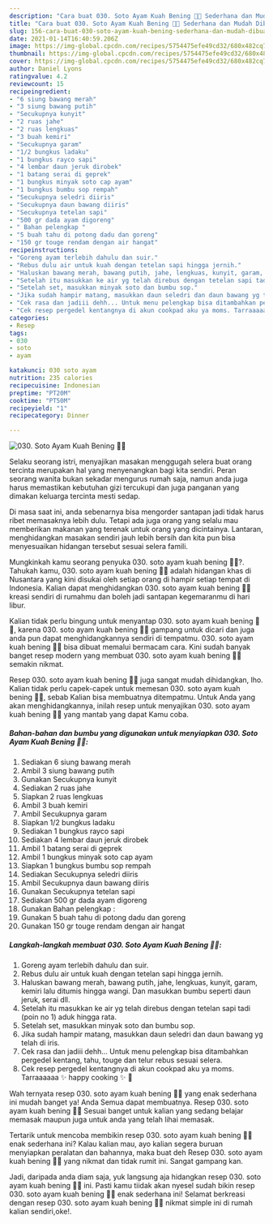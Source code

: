 ```yaml
---
description: "Cara buat 030. Soto Ayam Kuah Bening 💯💜 Sederhana dan Mudah Dibuat"
title: "Cara buat 030. Soto Ayam Kuah Bening 💯💜 Sederhana dan Mudah Dibuat"
slug: 156-cara-buat-030-soto-ayam-kuah-bening-sederhana-dan-mudah-dibuat
date: 2021-01-14T16:40:59.206Z
image: https://img-global.cpcdn.com/recipes/5754475efe49cd32/680x482cq70/030-soto-ayam-kuah-bening-💯💜-foto-resep-utama.jpg
thumbnail: https://img-global.cpcdn.com/recipes/5754475efe49cd32/680x482cq70/030-soto-ayam-kuah-bening-💯💜-foto-resep-utama.jpg
cover: https://img-global.cpcdn.com/recipes/5754475efe49cd32/680x482cq70/030-soto-ayam-kuah-bening-💯💜-foto-resep-utama.jpg
author: Daniel Lyons
ratingvalue: 4.2
reviewcount: 15
recipeingredient:
- "6 siung bawang merah"
- "3 siung bawang putih"
- "Secukupnya kunyit"
- "2 ruas jahe"
- "2 ruas lengkuas"
- "3 buah kemiri"
- "Secukupnya garam"
- "1/2 bungkus ladaku"
- "1 bungkus rayco sapi"
- "4 lembar daun jeruk dirobek"
- "1 batang serai di geprek"
- "1 bungkus minyak soto cap ayam"
- "1 bungkus bumbu sop rempah"
- "Secukupnya seledri diiris"
- "Secukupnya daun bawang diiris"
- "Secukupnya tetelan sapi"
- "500 gr dada ayam digoreng"
- " Bahan pelengkap "
- "5 buah tahu di potong dadu dan goreng"
- "150 gr touge rendam dengan air hangat"
recipeinstructions:
- "Goreng ayam terlebih dahulu dan suir."
- "Rebus dulu air untuk kuah dengan tetelan sapi hingga jernih."
- "Haluskan bawang merah, bawang putih, jahe, lengkuas, kunyit, garam, kemiri lalu ditumis hingga wangi. Dan masukkan bumbu seperti daun jeruk, serai dll."
- "Setelah itu masukkan ke air yg telah direbus dengan tetelan sapi tadi (poin no 1) aduk hingga rata."
- "Setelah set, masukkan minyak soto dan bumbu sop."
- "Jika sudah hampir matang, masukkan daun seledri dan daun bawang yg telah di iris."
- "Cek rasa dan jadiii dehh... Untuk menu pelengkap bisa ditambahkan pergedel kentang, tahu, touge dan telur rebus sesuai selera."
- "Cek resep pergedel kentangnya di akun cookpad aku ya moms. Tarraaaaaa ✨ happy cooking ✨ 🤗"
categories:
- Resep
tags:
- 030
- soto
- ayam

katakunci: 030 soto ayam 
nutrition: 235 calories
recipecuisine: Indonesian
preptime: "PT20M"
cooktime: "PT50M"
recipeyield: "1"
recipecategory: Dinner

---
```



![030. Soto Ayam Kuah Bening 💯💜](https://img-global.cpcdn.com/recipes/5754475efe49cd32/680x482cq70/030-soto-ayam-kuah-bening-💯💜-foto-resep-utama.jpg)

Selaku seorang istri, menyajikan masakan menggugah selera buat orang tercinta merupakan hal yang menyenangkan bagi kita sendiri. Peran seorang  wanita bukan sekadar mengurus rumah saja, namun anda juga harus memastikan kebutuhan gizi tercukupi dan juga panganan yang dimakan keluarga tercinta mesti sedap.

Di masa  saat ini, anda sebenarnya bisa mengorder santapan jadi tidak harus ribet memasaknya lebih dulu. Tetapi ada juga orang yang selalu mau memberikan makanan yang terenak untuk orang yang dicintainya. Lantaran, menghidangkan masakan sendiri jauh lebih bersih dan kita pun bisa menyesuaikan hidangan tersebut sesuai selera famili. 



Mungkinkah kamu seorang penyuka 030. soto ayam kuah bening 💯💜?. Tahukah kamu, 030. soto ayam kuah bening 💯💜 adalah hidangan khas di Nusantara yang kini disukai oleh setiap orang di hampir setiap tempat di Indonesia. Kalian dapat menghidangkan 030. soto ayam kuah bening 💯💜 kreasi sendiri di rumahmu dan boleh jadi santapan kegemaranmu di hari libur.

Kalian tidak perlu bingung untuk menyantap 030. soto ayam kuah bening 💯💜, karena 030. soto ayam kuah bening 💯💜 gampang untuk dicari dan juga anda pun dapat menghidangkannya sendiri di tempatmu. 030. soto ayam kuah bening 💯💜 bisa dibuat memalui bermacam cara. Kini sudah banyak banget resep modern yang membuat 030. soto ayam kuah bening 💯💜 semakin nikmat.

Resep 030. soto ayam kuah bening 💯💜 juga sangat mudah dihidangkan, lho. Kalian tidak perlu capek-capek untuk memesan 030. soto ayam kuah bening 💯💜, sebab Kalian bisa membuatnya ditempatmu. Untuk Anda yang akan menghidangkannya, inilah resep untuk menyajikan 030. soto ayam kuah bening 💯💜 yang mantab yang dapat Kamu coba.

<!--inarticleads1-->

##### Bahan-bahan dan bumbu yang digunakan untuk menyiapkan 030. Soto Ayam Kuah Bening 💯💜:

1. Sediakan 6 siung bawang merah
1. Ambil 3 siung bawang putih
1. Gunakan Secukupnya kunyit
1. Sediakan 2 ruas jahe
1. Siapkan 2 ruas lengkuas
1. Ambil 3 buah kemiri
1. Ambil Secukupnya garam
1. Siapkan 1/2 bungkus ladaku
1. Sediakan 1 bungkus rayco sapi
1. Sediakan 4 lembar daun jeruk dirobek
1. Ambil 1 batang serai di geprek
1. Ambil 1 bungkus minyak soto cap ayam
1. Siapkan 1 bungkus bumbu sop rempah
1. Sediakan Secukupnya seledri diiris
1. Ambil Secukupnya daun bawang diiris
1. Gunakan Secukupnya tetelan sapi
1. Sediakan 500 gr dada ayam digoreng
1. Gunakan  Bahan pelengkap :
1. Gunakan 5 buah tahu di potong dadu dan goreng
1. Gunakan 150 gr touge rendam dengan air hangat




<!--inarticleads2-->

##### Langkah-langkah membuat 030. Soto Ayam Kuah Bening 💯💜:

1. Goreng ayam terlebih dahulu dan suir.
1. Rebus dulu air untuk kuah dengan tetelan sapi hingga jernih.
1. Haluskan bawang merah, bawang putih, jahe, lengkuas, kunyit, garam, kemiri lalu ditumis hingga wangi. Dan masukkan bumbu seperti daun jeruk, serai dll.
1. Setelah itu masukkan ke air yg telah direbus dengan tetelan sapi tadi (poin no 1) aduk hingga rata.
1. Setelah set, masukkan minyak soto dan bumbu sop.
1. Jika sudah hampir matang, masukkan daun seledri dan daun bawang yg telah di iris.
1. Cek rasa dan jadiii dehh... Untuk menu pelengkap bisa ditambahkan pergedel kentang, tahu, touge dan telur rebus sesuai selera.
1. Cek resep pergedel kentangnya di akun cookpad aku ya moms. Tarraaaaaa ✨ happy cooking ✨ 🤗




Wah ternyata resep 030. soto ayam kuah bening 💯💜 yang enak sederhana ini mudah banget ya! Anda Semua dapat membuatnya. Resep 030. soto ayam kuah bening 💯💜 Sesuai banget untuk kalian yang sedang belajar memasak maupun juga untuk anda yang telah lihai memasak.

Tertarik untuk mencoba membikin resep 030. soto ayam kuah bening 💯💜 enak sederhana ini? Kalau kalian mau, ayo kalian segera buruan menyiapkan peralatan dan bahannya, maka buat deh Resep 030. soto ayam kuah bening 💯💜 yang nikmat dan tidak rumit ini. Sangat gampang kan. 

Jadi, daripada anda diam saja, yuk langsung aja hidangkan resep 030. soto ayam kuah bening 💯💜 ini. Pasti kamu tiidak akan nyesel sudah bikin resep 030. soto ayam kuah bening 💯💜 enak sederhana ini! Selamat berkreasi dengan resep 030. soto ayam kuah bening 💯💜 nikmat simple ini di rumah kalian sendiri,oke!.

